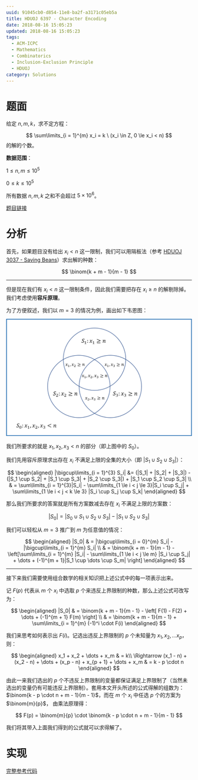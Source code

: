 ```yaml
---
uuid: 91045cb0-d854-11e8-ba2f-a3171c05eb5a
title: HDUOJ 6397 - Character Encoding
date: 2018-08-16 15:05:23
updated: 2018-08-16 15:05:23
tags: 
  - ACM-ICPC
  - Mathematics
  - Combinatorics
  - Inclusion-Exclusion Principle 
  - HDUOJ
category: Solutions
---
```


# 题面

给定 $n, m, k$，求不定方程：

$$
\sum\limits_{i = 1}^{m} x_i = k \ (x_i \in Z, 0 \le x_i < n)
$$
的解的个数。

**数据范围**：

$1 \le n, m \le 10^5$

$0 \le k \le 10^5$

所有数据 $n, m, k$ 之和不会超过 $5 \times 10^6$。

[题目链接](http://acm.hdu.edu.cn/showproblem.php?pid=6397)

# 分析

首先，如果题目没有给出 $x_i < n$ 这一限制，我们可以用隔板法（参考 [HDUOJ 3037 - Saving Beans](https://blog.codgician.pw/2018/05/26/hduoj-3037/)）求出解的种数：

$$
\binom{k + m - 1}{m - 1}
$$

---

但是现在我们有 $x_i < n$ 这一限制条件，因此我们需要把存在 $x_i \ge n$ 的解剔除掉。我们考虑使用**容斥原理**。

为了方便叙述，我们以 $m = 3$ 的情况为例，画出如下韦恩图：

![韦恩图](hduoj-6397/venn.png)

我们所要求的就是 $x_1, x_2, x_3 < n$ 的部分（即上图中的 $S_0$）。

我们先用容斥原理求出存在 $x_i$ 不满足上限的全集的大小（即 $|S_1 \cup S_2 \cup S_3|$）：

$$
\begin{aligned}
|\bigcup\limits_{i = 1}^{3} S_i| &= (|S_1| + |S_2| + |S_3|) - (|S_1 \cup S_2| + |S_1 \cup S_3| + |S_2 \cup S_3|) + |S_1 \cup S_2 \cup S_3|  \\
& = \sum\limits_{i = 1}^{3}|S_i| - \sum\limits_{1 \le i < j \le 3}|S_i \cup S_j| + \sum\limits_{1 \le i < j < k \le 3} |S_i \cup S_j \cup S_k|
\end{aligned}
$$

那么我们所要求的答案就是所有方案数减去存在 $x_i$ 不满足上限的方案数：

$$
|S_0| = |S_0 \cup S_1 \cup S_2 \cup S_3| - |S_1 \cup S_2 \cup S_3|
$$

我们可以轻松从 $m = 3$ 推广到 $m$ 为任意值的情况：

$$
\begin{aligned}
|S_0| & = |\bigcup\limits_{i = 0}^{m} S_i| - |\bigcup\limits_{i = 1}^{m} S_i| \\
& = \binom{k + m - 1}{m - 1} - \left[\sum\limits_{i = 1}^{m} |S_i| - \sum\limits_{1 \le i < j \le m} |S_i \cup S_j| + \dots + (-1)^{m + 1}|S_1 \cup \dots \cup S_m| \right]
\end{aligned}
$$

---

接下来我们需要使用组合数学的相关知识把上述公式中的每一项表示出来。

记 $F(p)$ 代表从 $m$ 个 $x_i$ 中选取 $p$ 个来违反上界限制的种数，那么上述公式可改写为：

$$
\begin{aligned}
|S_0| & = \binom{k + m - 1}{m - 1} - \left[ F(1) - F(2) + \dots + (-1)^{m + 1} F(m) \right] \\
& = \binom{k + m - 1}{m - 1} + \sum\limits_{i = 1}^{m} (-1)^i \cdot F(i)
\end{aligned}
$$

我们来思考如何表示出 $F(i)$。记选出违反上界限制的 $p$ 个未知量为 $x_1, x_2, \dots x_p$，则：

$$
\begin{aligned}
x_1 + x_2 + \dots + x_m & = k\\
\Rightarrow  (x_1 - n) + (x_2 - n) + \dots + (x_p - n) + x_{p + 1} + \dots + x_m & = k - p \cdot n
\end{aligned}
$$

由此一来我们选出的 $p$ 个不违反上界限制的变量都保证满足上界限制了（当然未选出的变量仍有可能违反上界限制）。套用本文开头所述的公式得解的组数为：$\binom{k - p \cdot n + m - 1}{m - 1}$，而在 $m$ 个 $x_i$ 中任选 $p$ 个的方案为 $\binom{m}{p}$， 由乘法原理得：

$$
F(p) = \binom{m}{p} \cdot \binom{k - p \cdot n + m - 1}{m - 1}
$$

我们将其带入上面我们得到的公式就可以求得解了。

# 实现

[完整参考代码](https://github.com/codgician/ACM-ICPC/blob/master/HDUOJ/6397/combinatorics_inclusion_exclusion_principle.cpp)